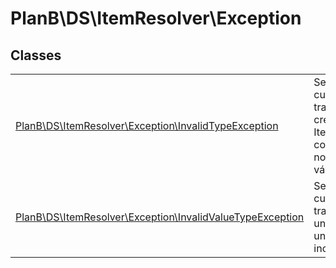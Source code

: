 
                                                                                                                                            
    
# PlanB\DS\ItemResolver\Exception



## Classes
| | |
| --- | --- |
| [PlanB\DS\ItemResolver\Exception\InvalidTypeException](../../../PlanB/DS/ItemResolver/Exception/InvalidTypeException.md) | Se lanza cuando se trata de crear un ItemResolver con algo que no es un tipo válido |
| [PlanB\DS\ItemResolver\Exception\InvalidValueTypeException](../../../PlanB/DS/ItemResolver/Exception/InvalidValueTypeException.md) | Se lanza cuando se trata agregar un item de un tipo incorrecto |






                                                                                                                                                                                                                                                                                                                                                                                                            
    
                                                                                                                                                                                                                                                                             
                